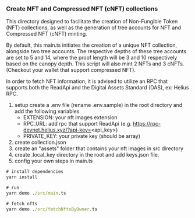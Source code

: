 ### Create NFT and Compressed NFT (cNFT) collections

This directory designed to facilitate the creation of Non-Fungible Token (NFT) collections, as well as the generation of tree accounts for NFT and Compressed NFT (cNFT) minting.

By default, this main.ts initiates the creation of a unique NFT collection, alongside two tree accounts. The respective depths of these tree accounts are set to 5 and 14, where the proof length will be 3 and 10 respectively based on the canopy depth. This script will also mint 2 NFTs and 3 cNFTs.(Checkout your wallet that support compressed NFT).

In order to fetch NFT information, it is advised to utilize an RPC that supports both the ReadApi and the Digital Assets Standard (DAS), ex: Helius RPC.

1. setup
   create a .env file (rename .env.sample) in the root directory and add the following variables
   - EXTENSION: your nft images extension
   - RPC_URL: add rpc that support ReadApi (e.g. https://rpc-devnet.helius.xyz/?api-key=<api_key>)
   - PRIVATE_KEY: your private key (should be array)
2. create collection.json
3. create an "assets" folder that contains your nft images in src directory
4. create .local_key directory in the root and add keys.json file.
5. config your own steps in main.ts

```cmd
# install dependencies
yarn install

# run
yarn demo ./src/main.ts

# fetch nfts
yarn demo ./src/fetchNftsByOwner.ts
```
